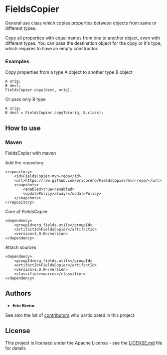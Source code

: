 # FieldsCopier
General use class which copies properties between objects from same or different types.

Copy all properties with equal names from one to another object, even with different types. 
You can pass the destination object for the copy or it's type, which requires to have an empty constructor.

### Examples
Copy properties from a type A object to another type B object
```
A orig;
B dest;
FieldsCopier.copy(dest, orig);
```

Or pass only B type
```
A orig;
B dest = FieldsCopier.copyTo(orig, B.class);
```

## How to use 
### Maven
FieldsCopier with maven

Add the repository
```
<repository>
    <id>FieldsCopier-mvn-repo</id>
    <url>https://raw.github.com/ericbreno/FieldsCopier/mvn-repo/</url>
    <snapshots>
        <enabled>true</enabled>
        <updatePolicy>always</updatePolicy>
    </snapshots>
</repository>
```

Core of FieldsCopier
```
<dependency>
    <groupId>org.fields.utils</groupId>
    <artifactId>FieldsCopier</artifactId>
    <version>1.0.0</version>
</dependency>
```

Attach sources
```
<dependency>
    <groupId>org.fields.utils</groupId>
    <artifactId>FieldsCopier</artifactId>
    <version>1.0.0</version>
    <classifier>sources</classifier>
</dependency>
```

## Authors
* **Eric Breno**

See also the list of [contributors](https://github.com/ericbreno/FieldsCopier/contributors) who participated in this project.

## License

This project is licensed under the Apache License - see the [LICENSE.md](LICENSE.md) file for details
